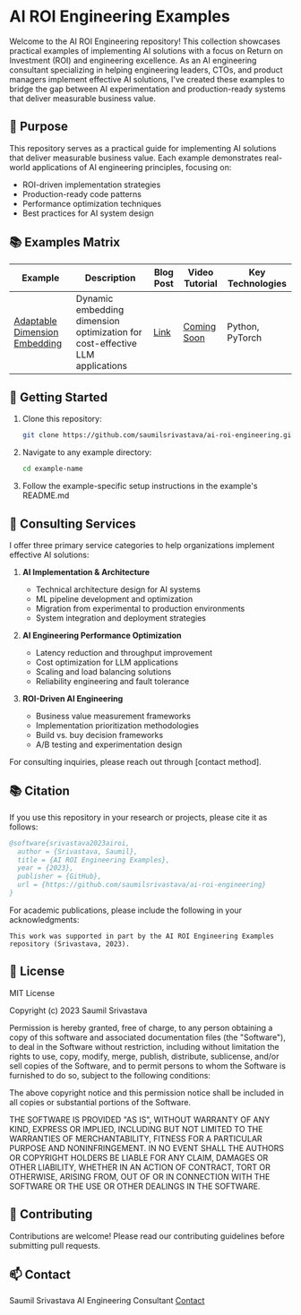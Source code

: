 # AI ROI Engineering Examples

Welcome to the AI ROI Engineering repository! This collection showcases practical examples of implementing AI solutions with a focus on Return on Investment (ROI) and engineering excellence. As an AI engineering consultant specializing in helping engineering leaders, CTOs, and product managers implement effective AI solutions, I've created these examples to bridge the gap between AI experimentation and production-ready systems that deliver measurable business value.

## 🎯 Purpose

This repository serves as a practical guide for implementing AI solutions that deliver measurable business value. Each example demonstrates real-world applications of AI engineering principles, focusing on:

- ROI-driven implementation strategies
- Production-ready code patterns
- Performance optimization techniques
- Best practices for AI system design

## 📚 Examples Matrix

| Example | Description | Blog Post | Video Tutorial | Key Technologies |
|---------|-------------|-----------|----------------|------------------|
| [Adaptable Dimension Embedding](./adaptable-dimension-embeddings) | Dynamic embedding dimension optimization for cost-effective LLM applications | [Link]() | [Coming Soon]() | Python, PyTorch|




## 🚀 Getting Started

1. Clone this repository:
   ```bash
   git clone https://github.com/saumilsrivastava/ai-roi-engineering.git
   ```

2. Navigate to any example directory:
   ```bash
   cd example-name
   ```

3. Follow the example-specific setup instructions in the example's README.md

## 💼 Consulting Services

I offer three primary service categories to help organizations implement effective AI solutions:

1. **AI Implementation & Architecture**
   * Technical architecture design for AI systems
   * ML pipeline development and optimization
   * Migration from experimental to production environments
   * System integration and deployment strategies

2. **AI Engineering Performance Optimization**
   * Latency reduction and throughput improvement
   * Cost optimization for LLM applications
   * Scaling and load balancing solutions
   * Reliability engineering and fault tolerance

3. **ROI-Driven AI Engineering**
   * Business value measurement frameworks
   * Implementation prioritization methodologies
   * Build vs. buy decision frameworks
   * A/B testing and experimentation design

For consulting inquiries, please reach out through [contact method].

## 📚 Citation

If you use this repository in your research or projects, please cite it as follows:

```bibtex
@software{srivastava2023airoi,
  author = {Srivastava, Saumil},
  title = {AI ROI Engineering Examples},
  year = {2023},
  publisher = {GitHub},
  url = {https://github.com/saumilsrivastava/ai-roi-engineering}
}
```

For academic publications, please include the following in your acknowledgments:

```
This work was supported in part by the AI ROI Engineering Examples repository (Srivastava, 2023).
```

## 📝 License

MIT License

Copyright (c) 2023 Saumil Srivastava

Permission is hereby granted, free of charge, to any person obtaining a copy
of this software and associated documentation files (the "Software"), to deal
in the Software without restriction, including without limitation the rights
to use, copy, modify, merge, publish, distribute, sublicense, and/or sell
copies of the Software, and to permit persons to whom the Software is
furnished to do so, subject to the following conditions:

The above copyright notice and this permission notice shall be included in all
copies or substantial portions of the Software.

THE SOFTWARE IS PROVIDED "AS IS", WITHOUT WARRANTY OF ANY KIND, EXPRESS OR
IMPLIED, INCLUDING BUT NOT LIMITED TO THE WARRANTIES OF MERCHANTABILITY,
FITNESS FOR A PARTICULAR PURPOSE AND NONINFRINGEMENT. IN NO EVENT SHALL THE
AUTHORS OR COPYRIGHT HOLDERS BE LIABLE FOR ANY CLAIM, DAMAGES OR OTHER
LIABILITY, WHETHER IN AN ACTION OF CONTRACT, TORT OR OTHERWISE, ARISING FROM,
OUT OF OR IN CONNECTION WITH THE SOFTWARE OR THE USE OR OTHER DEALINGS IN THE
SOFTWARE.

## 🤝 Contributing

Contributions are welcome! Please read our contributing guidelines before submitting pull requests.

## 📫 Contact

Saumil Srivastava
AI Engineering Consultant
[Contact](https://www.saumilsrivastava.ai/book-consultation)
